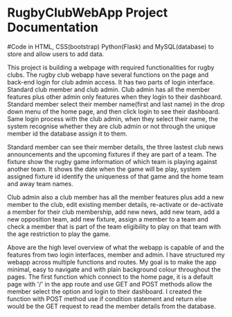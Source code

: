 # RugbyClubWebApp Project Documentation
#Code in HTML, CSS(bootstrap) Python(Flask) and MySQL(database) to store and allow users to add data.

This project is building a webpage with required functionalities for rugby clubs.
The rugby club webapp have several functions on the page and back-end login for club admin access.
It has two parts of login interface. Standard club member and club admin. Club admin has all the member features plus
other admin only features when they login to their dashboard.
Standard member select their member name(first and last name) in the drop down menu of the home page, and then click
login to see their dashboard.
Same login process with the club admin, when they select their name, the system recognise whether they are club admin or not
through the unique member id the database assign it to them. 

Standard member can see their member details, the three lastest club news announcements and the upcoming fixtures if they are
part of a team. The fixture show the rugby game information of which team is playing against another team. It shows the date
when the game will be play, system assigned fixture id identify the uniqueness of that game and the home team and away team names.

Club admin also a club member has all the member features plus add a new member to the club, edit existing member details, re-activate
or de-activate a member for their club membership, add new news, add new team, add a new opposition team, add new fixture, 
assign a member to a team and check a member that is part of the team eligibility to play on that team with the age restriction to play the game.

Above are the high level overview of what the webapp is capable of and the features from two login interfaces, member and admin.
I have structured my webapp across multiple functions and routes. My goal is to make the app minimal, easy to navigate and 
with plain background colour throughout the pages.
The first function which connect to the home page, it is a default page with '/' in the app route and use GET and POST methods allow the member
select the option and login to their dashboard. I created the function with POST method use if condition statement and return else would be
the GET request to read the member details from the database. 
